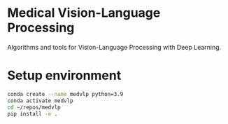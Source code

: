 # Medical Vision-Language Processing
Algorithms and tools for Vision-Language Processing with Deep Learning.

# Setup environment

```bash
conda create --name medvlp python=3.9
conda activate medvlp
cd ~/repos/medvlp
pip install -e .
```
